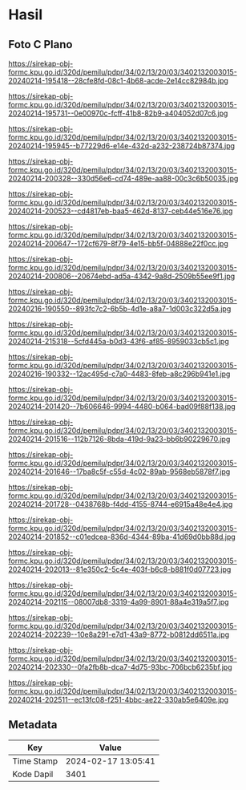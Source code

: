 # Hasil

## Foto C Plano

https://sirekap-obj-formc.kpu.go.id/320d/pemilu/pdpr/34/02/13/20/03/3402132003015-20240214-195418--28cfe8fd-08c1-4b68-acde-2e14cc82984b.jpg

https://sirekap-obj-formc.kpu.go.id/320d/pemilu/pdpr/34/02/13/20/03/3402132003015-20240214-195731--0e00970c-fcff-41b8-82b9-a404052d07c6.jpg

https://sirekap-obj-formc.kpu.go.id/320d/pemilu/pdpr/34/02/13/20/03/3402132003015-20240214-195945--b77229d6-e14e-432d-a232-238724b87374.jpg

https://sirekap-obj-formc.kpu.go.id/320d/pemilu/pdpr/34/02/13/20/03/3402132003015-20240214-200328--330d56e6-cd74-489e-aa88-00c3c6b50035.jpg

https://sirekap-obj-formc.kpu.go.id/320d/pemilu/pdpr/34/02/13/20/03/3402132003015-20240214-200523--cd4817eb-baa5-462d-8137-ceb44e516e76.jpg

https://sirekap-obj-formc.kpu.go.id/320d/pemilu/pdpr/34/02/13/20/03/3402132003015-20240214-200647--172cf679-8f79-4e15-bb5f-04888e22f0cc.jpg

https://sirekap-obj-formc.kpu.go.id/320d/pemilu/pdpr/34/02/13/20/03/3402132003015-20240214-200806--20674ebd-ad5a-4342-9a8d-2509b55ee9f1.jpg

https://sirekap-obj-formc.kpu.go.id/320d/pemilu/pdpr/34/02/13/20/03/3402132003015-20240216-190550--893fc7c2-6b5b-4d1e-a8a7-1d003c322d5a.jpg

https://sirekap-obj-formc.kpu.go.id/320d/pemilu/pdpr/34/02/13/20/03/3402132003015-20240214-215318--5cfd445a-b0d3-43f6-af85-8959033cb5c1.jpg

https://sirekap-obj-formc.kpu.go.id/320d/pemilu/pdpr/34/02/13/20/03/3402132003015-20240216-190332--12ac495d-c7a0-4483-8feb-a8c296b941e1.jpg

https://sirekap-obj-formc.kpu.go.id/320d/pemilu/pdpr/34/02/13/20/03/3402132003015-20240214-201420--7b606646-9994-4480-b064-bad09f88f138.jpg

https://sirekap-obj-formc.kpu.go.id/320d/pemilu/pdpr/34/02/13/20/03/3402132003015-20240214-201516--112b7126-8bda-419d-9a23-bb6b90229670.jpg

https://sirekap-obj-formc.kpu.go.id/320d/pemilu/pdpr/34/02/13/20/03/3402132003015-20240214-201646--17ba8c5f-c55d-4c02-89ab-9568eb5878f7.jpg

https://sirekap-obj-formc.kpu.go.id/320d/pemilu/pdpr/34/02/13/20/03/3402132003015-20240214-201728--0438768b-f4dd-4155-8744-e6915a48e4e4.jpg

https://sirekap-obj-formc.kpu.go.id/320d/pemilu/pdpr/34/02/13/20/03/3402132003015-20240214-201852--c01edcea-836d-4344-89ba-41d69d0bb88d.jpg

https://sirekap-obj-formc.kpu.go.id/320d/pemilu/pdpr/34/02/13/20/03/3402132003015-20240214-202013--81e350c2-5c4e-403f-b6c8-b881f0d07723.jpg

https://sirekap-obj-formc.kpu.go.id/320d/pemilu/pdpr/34/02/13/20/03/3402132003015-20240214-202115--08007db8-3319-4a99-8901-88a4e319a5f7.jpg

https://sirekap-obj-formc.kpu.go.id/320d/pemilu/pdpr/34/02/13/20/03/3402132003015-20240214-202239--10e8a291-e7d1-43a9-8772-b0812dd6511a.jpg

https://sirekap-obj-formc.kpu.go.id/320d/pemilu/pdpr/34/02/13/20/03/3402132003015-20240214-202330--0fa2fb8b-dca7-4d75-93bc-706bcb6235bf.jpg

https://sirekap-obj-formc.kpu.go.id/320d/pemilu/pdpr/34/02/13/20/03/3402132003015-20240214-202511--ec13fc08-f251-4bbc-ae22-330ab5e6409e.jpg


## Metadata

| Key        | Value               |
| ---------- | ------------------- |
| Time Stamp | 2024-02-17 13:05:41 |
| Kode Dapil | 3401                |



